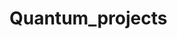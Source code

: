 # Quantum_projects
  
<!DOCTYPE html>
<html lang="en" dir="ltr">
  <head>
    <meta charset="utf-8">
    <title>QR Code Generator</title>
    <meta name="viewport" content="width=device-width, initial-scale=1.0">
    <meta name="viewport" content="width=device-width, initial-scale=1, shrink-to-fit=no">
    <link href="https://fonts.googleapis.com/css2?family=IBM+Plex+Sans:wght@100;200;300;400;600&display=swap" rel="stylesheet">
    <script src="https://ajax.googleapis.com/ajax/libs/jquery/3.5.1/jquery.min.js"></script>
    <script type="text/javascript">
    var drawingText = "";
    $( document ).ready(function() {
        $('input[name="type_text"]').bind('keyup blur',function(){
            var node = $(this);
            node.val(node.val().replace(/[^a-zA-Z ]/g,'') ); //only lowercase letters
            // node.val(node.val().replace(/[^a-zA-Z ]/g,'') ); //include uppercase letters

            if (event.keyCode == 32 || (event.keyCode >= 65 && event.keyCode <= 90)) {
              // populateText($(this).val());
              drawingText = $(this).val()
            } else if (event.keyCode == 8) { //backspace
              // populateText($(this).val());
              drawingText = $(this).val()
              // console.log("drawing text is " + drawingText);
            } else {
              // flashNotSupported();
            }
        });
    });

    var drawing;

    function populateText(text){
      $(".output_container").empty();
      for (var i = 0; i < text.length; i++) {
        var letter = text.charAt(i);
          if (text.charAt(i) == " ") {
            if (letter == letter.toLowerCase()){
               // console.log("is lowecase");
               $(".output_container").append('<img style="top:'+(i*10 - 100)+ 'px;" class="writeup_image" id="'+letter+'" src="Qr_code/'+letter+'.png"/>');
            }
            // $(".output_container").append('<img style="top:'+(i*10 - 100)+ 'px; left:20px;" class="waveform" id="'+key.charAt(i)+'" src="letters/'+key.charAt(i)+'_canvas.png"/>');
            // drawing = '<img style="top:'+(i*10) +'px; left:20px;" class="waveform" id="'+key.charAt(i)+'" src="letters/'+key.charAt(i)+'_canvas.png"/>';
            $(".output_container").height(300 + (i*10));
          }
      }
    }

    function generateDrawing() {
      // console.log("at least I got her asdfasdfe");
      var textToDraw = $("#input").val();
      populateText(textToDraw);
      $(".output_container").append("<div class='typed_text'>"+textToDraw+"</div>");
    }

    function flashNotSupported() {
        $(".not_supported").show().delay(500).fadeOut()
    }

    </script>
    <style media="screen">
      html body {
        background-color: black;
        margin:0;
        font-family: 'IBM Plex Sans', sans-serif;
        font-weight: 300;
        color:white;
      }

      h1 {
        /* margin-left: 20px; */
        font-size: 3em;
        font-weight: 300;
        /* margin-bottom: 0; */
      }

      h2 {
        /* margin-left: 20px; */
        font-weight: 500;
      }

      h3 {
        font-weight: 500;
      }

      div {
        float: left;
      }

      button {
        margin: 10px;
        padding: 10px;
        z-index: 2;
        position: relative;
      }

      div.header {
        padding:20px;
        background: white;
        color: black;
        width: calc(100% - 40px);
      }
      .input_container {
        padding: 20px;
        width: calc(100% - 40px);
        background: white;
      }
      .output_container {
        width: 100%;
        display: block;
        position: relative;
        /* float: left; */
        height: 400px;
        background: black;
        overflow: hidden;
      }
      #input {
        position: relative;
        z-index: 2;
        width: 500px;
        padding: 10px;
        float:left;
        margin: 10px 0;
        /* left:20px; */
      }
      .waveform {
        position: absolute;
        max-width: 1000px;
        width: calc(100% - 40px);
        left:20px;
      }
      .description {
        color: black;
        float: none;
      }
      .not_supported {
        background: red;
        position: relative;
        float: left;
        padding: 8px;
        margin-left: 20px;
        display: none;
        z-index: 100;
        position: absolute;
      }
      .project_writeup {
        padding:20px;
        background: white;
        color: black;
        width: calc(100% - 40px);
      }
      .writeup_copy {
        max-width: 800px;
      }
      .writeup_image {
        max-width: 100%;
        margin: 20px 0;
      }
      .album_art {
        max-width:254px;
      }
      .top {
        max-width:464px;
        margin-right: 20px;
      }
      .album_image {
        width: 100%;
      }
      .caption {
        /* font-weight: 100; */
        font-style: italic;
        font-size: 12px;
        margin: 20px 0;
      }
      .typed_text {
        position: relative;
        z-index: 3;
        margin-left: 30px;
        font-size: 64px;
        color: white;
      }
      .spacer {
        height: 100px;
      }

      @media (max-width: 600px) {
        button {
          margin-left: 0;
        }
        .input_container {
          width: calc(100% - 40px);
        }
        .output_container {
          margin-left: 20px;
          width: calc(100% - 40px);
        }
        #input {
          width: calc(100% - 44px);
          /* width:100%; */
        }

        .typed_text {
          margin-left: 0;
          font-size: 24px;
          margin-top: 20px;
        }

        .waveform {
            position: absolute;
            width: calc(100% + 300px);
            left: -150px;
        }

      }

    </style>
  </head>
  <body>
    <div class="header">
      <h1>QR code Generator</h1>
      <div class="writeup_copy top">
        The QR code system was invented in 1994 by Masahiro Hara from the Japanese company Denso Wave.[3] The initial design was influenced by the black and white pieces on a Go board.[4] Its purpose was to track vehicles during manufacturing; it was designed to allow high-speed component scanning, known as <a href="https://en.wikipedia.org/wiki/QR_code#:~:text=The%20QR%20code%20system%20was,allow%20high%2Dspeed%20component%20scanning." target="
        ">CP 1919</a>. The signal was significant for many reasons, including being thought to be an extraterrestrial beacon. But for me, the significance of the CP 1919 is its eventual use in the album artwork for Joy Division's <a href="https://blogs.scientificamerican.com/sa-visual/pop-culture-pulsar-the-science-behind-joy-division-s-unknown-pleasures-album-cover/" target="_blank">Unknown Pleasures</a>. It is one of the most beautiful and recognizable visual adaptations of scientific data.
        <br>
        <br>
        To honor that legacy, you can create a similar image by typing in the box below, but instead of using pulsar data, it uses data from a quantum computer.
        <div class="caption">Image of Peter Saville's design for Joy Division's Unknown Pleasures album artwork.</div>
    </div>
    <div class="input_container">
      <div class="description">
        <h2>Type any text (limited to letters)</h2>
      </div>
      <input id="input" type="text" name="type_text">
      <button type="button" name="button" onclick="generateDrawing()">Generate</button>
      <div class="not_supported">
        Character not supported
      </div>
    </div>
    <div class="output_container">
      <!-- All the goodies go here -->
    </div>
    <div class="project_writeup">
      <h1>Project Summary</h1>
      <div class="writeup_copy">
        The above demo creates an image with a quantum computer. Even better, the image is a word written by a quantum computer. Each line shows the amplitude of the binary representation of a letter of as an output of the Bernstein-Vazirani algorithm. 
        <br>
        <br>
        Didn't understand that sentence? That's okay. Let's break it down and get into some details.
        <br>
        <br>
        First, let's talk about how quantum computers work a little bit. I'm going to skip some of the fundamentals, as its been said many times by people much more knowledgeable than myself, like <a href="https://www.youtube.com/watch?v=OWJCfOvochA" target="_blank">this video</a>.
        <br>
        <br>
        For our purposes here, the important part is that unlike regular (or classical) computers, quantum computers use the effects of interference, a behavior only found in quantum physics, to get to a right answer in less steps. These computers are manipulating really delicate states which have lots of errors and may not get the right answer all the time, so we run an algorithm over and over to amplify the right answer. For example, a typical result from a quantum computer looks something like this.
        <img class="writeup_image" src="images/histogram1.png" alt="Image of data from a quantum computer displayed as a histogram">
        Whatever the quantum computer was trying to compute, we can see that the right answer is that tall column in the middle. All those other little bars in our histogram are a result noise. Today's quantum computers aren't perfect, so there will be noise in our results, but in this case, our correct answer is still fairly clear. For the sake of creating a visualization, I think the noise is beautiful and adds to the final effect. Once quantum computers are fully fault tolerant, this visualization will be a lot more boring. For once, the noise is a good thing.
        <br>
        <br>
        So what is it calculating, and what is the answer? Let's add some more data to our histogram.
        <img class="writeup_image" src="Qr_code/histogram2.png" alt="Image of the probabilities of computational basis states">
        As you can see, each bar is labeled with a series of 0s and 1s. These are 7 bit binary strings, and our amplified answer is "1010001", which is binary for the letter "Q". This means that our quantum computer is amplifying the letter Q, the first letter of Qiskit, which is exactly what we want! (For those really paying attention, text to binary is often written as 8 bits, starting with a 0 or 0b, but more on that later in the FAQs).
        <br>
        <br>
        From here, I exported the data as a .csv file and styled it to look like a line from the famous album artwork using Apple Numbers and Adobe Illustrator. The amplitudes may look slightly different because the below image uses all the data provided by the quantum computer, while the above is just a summary
        That's where the Bernstein-Vazirani algorithm comes in, which you can read all about it in depth <a href="https://qiskit.org/textbook/ch-algorithms/bernstein-vazirani.html" target="_blank">here</a>. Or instead, here is a quick summary: There is a function that behaves in a particular way that depends on some unknown string of binary (0's and 1's), called an oracle. We encode the letters by first converting them to binary and then putting them into the oracle with quantum logic gates. We then ask the quantum computer to find the value of the oracle as a quantum state, which we can measure. Because of the noise associated with current quantum computers, we run the algorithm multiple times to see how the function operates in order to figure out what oracle is driving the function's behavior, giving us our amplitudes as shown above.
        <br>
        <br>
        To do a full word (or sentence), the same algorithm will need to be run for each letter. This is every letter you type adds another line. I pre-ran every letter of the alphabet (both capital letters and lowercase, which are different at the binary level) so you can play with it and create your own Joy Division style quantum computing encoded message visualizations.
        <br>
        <br>
        That's basically it! I certainly skimmed over some details, but the entire Jupyter notebook with the Qiskit code can be found <a href="https://github.com/JRussellHuffman/joy_vazirani/blob/master/Joy%20Vazirani.ipynb" target="_blank">here</a>, which builds upon the Qiskit implementation as described in the Qiskit textbook <a href="https://qiskit.org/textbook/ch-algorithms/bernstein-vazirani.html#3.-Qiskit-Implementation--" target="_blank">here</a>. The source code for the web app is in the same repo <a href="https://github.com/JRussellHuffman/joy_vazirani/tree/master/web_app" target="_blank">here</a>. The primary difference from what is shown in the notebook is that you can enter a string of text, and it will return an array of circuits, corresponding to each letter. The array of circuits can be run all at once with Qiskit as one job, so give it a try!
        <br>
        <br>
        And if you haven't picked up on it yet, I'm calling this "Joy Vazirani" because it styles the data output by the Bernstein-Vazirani algorithm to look like the Joy Division artwork.
        <br>
        <br>
        For one last example, here is a mock up on a shirt that reads "qiskit terra aqua aer ignis" without spaces.
   
       
        In the example above, the circuits were run on "ibmq-paris", which the qubit connectivity looks like the following:
        <img class="writeup_image" src="Qr_code/connectivity.png" alt='Qubit connnetivity diagram for the quantum backend "ibmq-paris"'>
        When the circuit for "Q" was transpiled for this hardware, it looks like this:
        <img class="writeup_image" src="Qr_code/circuit1.png" alt='Transpiled circuit for the letter "Q"'>
        However, when the circuit for "k" was run, it was transpiled to look like this:
        <img class="writeup_image" src="Qr_code/circuit2.png" alt='Transpiled circuit for the letter "k"'>
        The second circuit is a fair bit longer (or as we say, has a greater depth), which makes it more difficult to maintain accuracy. The longer (in depth) a circuit is, the longer (in time) it takes to execute, which means more opportunity for noise to get into the system. Each letter looks a little different, so some letters will be less accurate than others.
        <h3>Why only 7 bits instead of 8 to represent a letter?</h3>
        The fewer bits used, the more accurate the result. When converting from text to binary in Python, the data is prepended with "0b", which is just a computational way of saying "binary is about to follow". In my script I scrape both of these off. If you were to google an <a href="http://sticksandstones.kstrom.com/appen.html" target="_blank">scii to binary table</a>, you would see all text starts with 0. Again, we don't need that, so I scrape it off. Like the above explanation about how circuit depth effects accuracy, so does the number of qubits used, called circuit width. At IBM, we take into consideration both circuit width and depth to account for accuracy, called quantum volume (or QV). For this interactive implementation, I ran all circuits on the quantum computer call "ibmq_montreal" with the highest quantum volume, with QV64.


        <h2>Conclusion</h2>
        Quantum computing is difficult, but slowly becoming more accessible. It is usually done by scientists and researchers for, well, science and research. But at IBM we're trying to take quantum computing out of the lab and put it in the hands of everyone else with free cloud based tools like <a href="https://quantum-computing.ibm.com/" target="_blank">IBM Quantum Experience</a> and open source tools like <a href="https://qiskit.org/" target="_blank">Qiskit</a>. I work for IBM Quantum, but I'm also an artist and I want to show that quantum computers can be used by non-scientists to do things that won't necessarily advance the field of research, but are still valuable. I hope others like me, those without a quantum physics background but are curious and creative, can start learning quantum computing as a method of creative expression. I hope that this blog shows that quantum computing doesn't always have to be about solving the worlds most complex problems, and that those of us who aren't mathematicians can still learn to use quantum computers.
        <br>
        <br>
        To me, a quantum computer is a paintbrush. It's might be the worlds most complex paintbrush, but I hope this is the beginning of a learning path for using a quantum computer for creative expression.
        <div class="spacer">

        </div>
      </div>

      </div>
    </div>
  </body>
</html>
